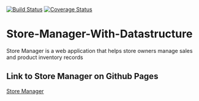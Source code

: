 [![Build Status](https://travis-ci.com/Eubule/Store-Manager-With-Datastructure.svg?branch=master)](https://travis-ci.com/Eubule/Store-Manager-With-Datastructure)
[![Coverage Status](https://coveralls.io/repos/github/Eubule/Store-Manager-With-Datastructure/badge.svg?branch=master)](https://coveralls.io/github/Eubule/Store-Manager-With-Datastructure?branch=master)

# Store-Manager-With-Datastructure
Store Manager is a web application that helps store owners manage sales and product inventory  records

## Link to Store Manager on Github Pages

[Store Manager](https://github.com/Eubule/Store-Manager-With-Datastructure/)
